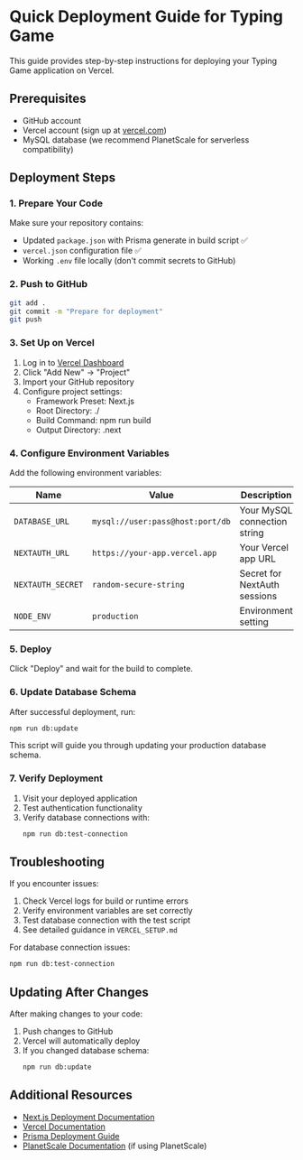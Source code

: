 # Quick Deployment Guide for Typing Game

This guide provides step-by-step instructions for deploying your Typing Game application on Vercel.

## Prerequisites

- GitHub account
- Vercel account (sign up at [vercel.com](https://vercel.com))
- MySQL database (we recommend PlanetScale for serverless compatibility)

## Deployment Steps

### 1. Prepare Your Code

Make sure your repository contains:
- Updated `package.json` with Prisma generate in build script ✅
- `vercel.json` configuration file ✅
- Working `.env` file locally (don't commit secrets to GitHub)

### 2. Push to GitHub

```bash
git add .
git commit -m "Prepare for deployment"
git push
```

### 3. Set Up on Vercel

1. Log in to [Vercel Dashboard](https://vercel.com/dashboard)
2. Click "Add New" → "Project"
3. Import your GitHub repository
4. Configure project settings:
   - Framework Preset: Next.js
   - Root Directory: ./
   - Build Command: npm run build
   - Output Directory: .next

### 4. Configure Environment Variables

Add the following environment variables:

| Name | Value | Description |
|------|-------|-------------|
| `DATABASE_URL` | `mysql://user:pass@host:port/db` | Your MySQL connection string |
| `NEXTAUTH_URL` | `https://your-app.vercel.app` | Your Vercel app URL |
| `NEXTAUTH_SECRET` | `random-secure-string` | Secret for NextAuth sessions |
| `NODE_ENV` | `production` | Environment setting |

### 5. Deploy

Click "Deploy" and wait for the build to complete.

### 6. Update Database Schema

After successful deployment, run:

```bash
npm run db:update
```

This script will guide you through updating your production database schema.

### 7. Verify Deployment

1. Visit your deployed application
2. Test authentication functionality
3. Verify database connections with:
   ```bash
   npm run db:test-connection
   ```

## Troubleshooting

If you encounter issues:

1. Check Vercel logs for build or runtime errors
2. Verify environment variables are set correctly
3. Test database connection with the test script
4. See detailed guidance in `VERCEL_SETUP.md`

For database connection issues:
```bash
npm run db:test-connection
```

## Updating After Changes

After making changes to your code:

1. Push changes to GitHub
2. Vercel will automatically deploy
3. If you changed database schema:
   ```bash
   npm run db:update
   ```

## Additional Resources

- [Next.js Deployment Documentation](https://nextjs.org/docs/deployment)
- [Vercel Documentation](https://vercel.com/docs)
- [Prisma Deployment Guide](https://www.prisma.io/docs/guides/deployment)
- [PlanetScale Documentation](https://planetscale.com/docs) (if using PlanetScale) 